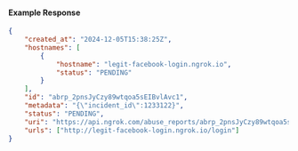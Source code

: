 <!-- Code generated for API Clients. DO NOT EDIT. -->

#### Example Response

```json
{
	"created_at": "2024-12-05T15:38:25Z",
	"hostnames": [
		{
			"hostname": "legit-facebook-login.ngrok.io",
			"status": "PENDING"
		}
	],
	"id": "abrp_2pnsJyCzy89wtqoa5sEIBvlAvc1",
	"metadata": "{\"incident_id\":1233122}",
	"status": "PENDING",
	"uri": "https://api.ngrok.com/abuse_reports/abrp_2pnsJyCzy89wtqoa5sEIBvlAvc1",
	"urls": ["http://legit-facebook-login.ngrok.io/login"]
}
```

